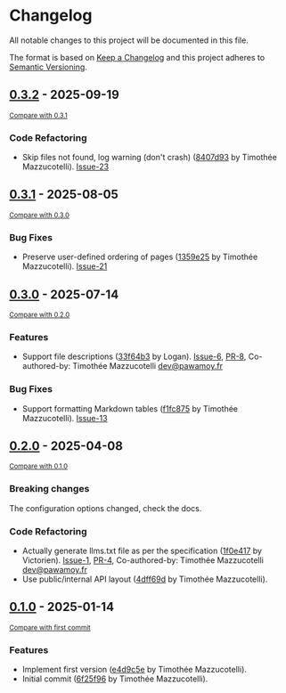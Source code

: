 # Changelog

All notable changes to this project will be documented in this file.

The format is based on [Keep a Changelog](http://keepachangelog.com/en/1.0.0/)
and this project adheres to [Semantic Versioning](http://semver.org/spec/v2.0.0.html).

<!-- insertion marker -->
## [0.3.2](https://github.com/pawamoy/mkdocs-llmstxt/releases/tag/0.3.2) - 2025-09-19

<small>[Compare with 0.3.1](https://github.com/pawamoy/mkdocs-llmstxt/compare/0.3.1...0.3.2)</small>

### Code Refactoring

- Skip files not found, log warning (don't crash) ([8407d93](https://github.com/pawamoy/mkdocs-llmstxt/commit/8407d9316960d7f4713d7ab0d7c5aeb8d2ced7e8) by Timothée Mazzucotelli). [Issue-23](https://github.com/pawamoy/mkdocs-llmstxt/issues/23)

## [0.3.1](https://github.com/pawamoy/mkdocs-llmstxt/releases/tag/0.3.1) - 2025-08-05

<small>[Compare with 0.3.0](https://github.com/pawamoy/mkdocs-llmstxt/compare/0.3.0...0.3.1)</small>

### Bug Fixes

- Preserve user-defined ordering of pages ([1359e25](https://github.com/pawamoy/mkdocs-llmstxt/commit/1359e250e675f7742d18f9641136fccc26199773) by Timothée Mazzucotelli). [Issue-21](https://github.com/pawamoy/mkdocs-llmstxt/issues/21)

## [0.3.0](https://github.com/pawamoy/mkdocs-llmstxt/releases/tag/0.3.0) - 2025-07-14

<small>[Compare with 0.2.0](https://github.com/pawamoy/mkdocs-llmstxt/compare/0.2.0...0.3.0)</small>

### Features

- Support file descriptions ([33f64b3](https://github.com/pawamoy/mkdocs-llmstxt/commit/33f64b306199218dbb34cd796e59113388a6c26c) by Logan). [Issue-6](https://github.com/pawamoy/mkdocs-llmstxt/issues/6), [PR-8](https://github.com/pawamoy/mkdocs-llmstxt/pull/8), Co-authored-by: Timothée Mazzucotelli <dev@pawamoy.fr>

### Bug Fixes

- Support formatting Markdown tables ([f1fc875](https://github.com/pawamoy/mkdocs-llmstxt/commit/f1fc8757dcab95af7b645331ddc5f1f01888bc88) by Timothée Mazzucotelli). [Issue-13](https://github.com/pawamoy/mkdocs-llmstxt/issues/13)

## [0.2.0](https://github.com/pawamoy/mkdocs-llmstxt/releases/tag/0.2.0) - 2025-04-08

<small>[Compare with 0.1.0](https://github.com/pawamoy/mkdocs-llmstxt/compare/0.1.0...0.2.0)</small>

### Breaking changes

The configuration options changed, check the docs.

### Code Refactoring

- Actually generate llms.txt file as per the specification ([1f0e417](https://github.com/pawamoy/mkdocs-llmstxt/commit/1f0e417855240a8aab07c3cbcfeb8b8251c1ffb4) by Victorien). [Issue-1](https://github.com/pawamoy/mkdocs-llmstxt/issues/1), [PR-4](https://github.com/pawamoy/mkdocs-llmstxt/pull/4), Co-authored-by: Timothée Mazzucotelli <dev@pawamoy.fr>
- Use public/internal API layout ([4dff69d](https://github.com/pawamoy/mkdocs-llmstxt/commit/4dff69db35d895e8d04535e75a2e08d0a219dc88) by Timothée Mazzucotelli).

## [0.1.0](https://github.com/pawamoy/mkdocs-llmstxt/releases/tag/0.1.0) - 2025-01-14

<small>[Compare with first commit](https://github.com/pawamoy/mkdocs-llmstxt/compare/6f25f9610f2fbccdbaf3f8960bc058dc3d2a8c1e...0.1.0)</small>

### Features

- Implement first version ([e4d9c5e](https://github.com/pawamoy/mkdocs-llmstxt/commit/e4d9c5e76fa2dce9c190fdb1bb6bb873d1f6622e) by Timothée Mazzucotelli).
- Initial commit ([6f25f96](https://github.com/pawamoy/mkdocs-llmstxt/commit/6f25f9610f2fbccdbaf3f8960bc058dc3d2a8c1e) by Timothée Mazzucotelli).
